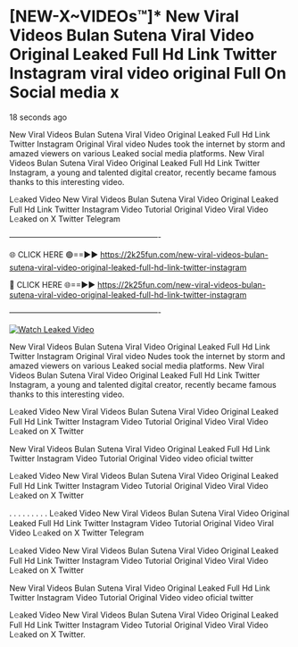 # [NEW-X~VIDEOs™]* New Viral Videos Bulan Sutena Viral Video Original Leaked Full Hd Link Twitter Instagram viral video original Full On Social media x

18 seconds ago

New Viral Videos Bulan Sutena Viral Video Original Leaked Full Hd Link Twitter Instagram Original Viral video Nudes took the internet by storm and amazed viewers on various Leaked social media platforms. New Viral Videos Bulan Sutena Viral Video Original Leaked Full Hd Link Twitter Instagram, a young and talented digital creator, recently became famous thanks to this interesting video.

L𝚎aked Video New Viral Videos Bulan Sutena Viral Video Original Leaked Full Hd Link Twitter Instagram Video Tutorial Original Video Viral Video L𝚎aked on X Twitter Telegram

———————————————————-

🌐 CLICK HERE 🟢==►► https://2k25fun.com/new-viral-videos-bulan-sutena-viral-video-original-leaked-full-hd-link-twitter-instagram

🔴 CLICK HERE 🌐==►► https://2k25fun.com/new-viral-videos-bulan-sutena-viral-video-original-leaked-full-hd-link-twitter-instagram

———————————————————-

[![Watch Leaked Video](https://miro.medium.com/v2/resize:fit:828/format:webp/1*cilzJN44JGOrTw9NJCrNHA.gif "Watch Leaked Video")](https://2k25fun.com/new-viral-videos-bulan-sutena-viral-video-original-leaked-full-hd-link-twitter-instagram)

New Viral Videos Bulan Sutena Viral Video Original Leaked Full Hd Link Twitter Instagram Original Viral video Nudes took the internet by storm and amazed viewers on various Leaked social media platforms. New Viral Videos Bulan Sutena Viral Video Original Leaked Full Hd Link Twitter Instagram, a young and talented digital creator, recently became famous thanks to this interesting video.

L𝚎aked Video New Viral Videos Bulan Sutena Viral Video Original Leaked Full Hd Link Twitter Instagram Video Tutorial Original Video Viral Video L𝚎aked on X Twitter

New Viral Videos Bulan Sutena Viral Video Original Leaked Full Hd Link Twitter Instagram Video Tutorial Original Video video oficial twitter

L𝚎aked Video New Viral Videos Bulan Sutena Viral Video Original Leaked Full Hd Link Twitter Instagram Video Tutorial Original Video Viral Video L𝚎aked on X Twitter

. . . . . . . . . L𝚎aked Video New Viral Videos Bulan Sutena Viral Video Original Leaked Full Hd Link Twitter Instagram Video Tutorial Original Video Viral Video L𝚎aked on X Twitter Telegram

L𝚎aked Video New Viral Videos Bulan Sutena Viral Video Original Leaked Full Hd Link Twitter Instagram Video Tutorial Original Video Viral Video L𝚎aked on X Twitter

New Viral Videos Bulan Sutena Viral Video Original Leaked Full Hd Link Twitter Instagram Video Tutorial Original Video video oficial twitter

L𝚎aked Video New Viral Videos Bulan Sutena Viral Video Original Leaked Full Hd Link Twitter Instagram Video Tutorial Original Video Viral Video L𝚎aked on X Twitter.